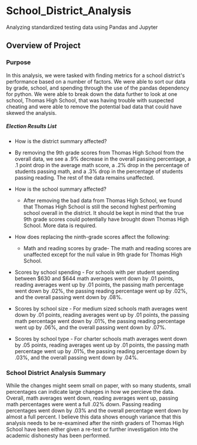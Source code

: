 # School_District_Analysis
Analyzing standardized testing data using Pandas and Jupyter 
## Overview of Project

### Purpose

In this analysis, we were tasked with finding metrics for a school district's performance based on a number of factors. We were able to sort our data by grade, school, and spending through the use of the pandas dependency for python. We were able to break down the data further to look at one school, Thomas High School, that was having trouble with suspected cheating and were able to remove the potential bad data that could have skewed the analysis.

##### Election Results List
- How is the district summary affected?
 
 - By removing the 9th grade scores from Thomas High School from the overall data, we see a .9% decrease in the overall passing percentage, a .1 point drop in the average math score, a .2% drop in the percentage of students passing math, and a .3% drop in the percentage of students passing reading. The rest of the data remains unaffected.

- How is the school summary affected?
  - After removing the bad data from Thomas High School, we found that Thomas High School is still the second highest perfroming school overall in the district. It should be kept in mind that the true 9th grade scores could potentially have brought down Thomas High School. More data is required.
   
- How does replacing the ninth-grade scores affect the following:
  - Math and reading scores by grade- The math and reading scores are unaffected except for the null value in 9th grade for Thomas High School.
 
 - Scores by school spending - For schools with per student spending between $630 and $644 math averages went down by .01 points, reading averages went up by .01 points, the passing math percentage went down by .02%, the passing reading percentage went up by .02%, and the overall passing went down by .08%.
 
 - Scores by school size - For medium sized schools math averages went down by .01 points, reading averages went up by .01 points, the passing math percentage went down by .01%, the passing reading percentage went up by .06%, and the overall passing went down by .07%.
 
 - Scores by school type - For charter schools math averages went down by .05 points, reading averages went up by .01 points, the passing math percentage went up by .01%, the 
passing reading percentage down by .03%, and the overall passing went down by .04%.

### School District Analysis Summary

While the changes might seem small on paper, with so many students, small percentages can indicate large changes in how we percieve the data. Overall, math averages went down, reading averages went up, passing math percentages were went a full .02% down. Passing reading percentages went down by .03% and the overall percentage went down by almost a full percent. I believe this data shows enough variance that this analysis needs to be re-examined after the ninth graders of Thomas High School have been either given a re-test or further investigation into the academic dishonesty has been performed.


